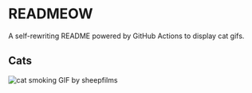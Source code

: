 # READMEOW

A self-rewriting README powered by GitHub Actions to display cat gifs.

## Cats

![cat smoking GIF by sheepfilms](https://media4.giphy.com/media/l0ExdMHUDKteztyfe/200.gif?cid=9acd02dap14s9rkh4kvd0qz4psg84xg2m1hswqmo61k78ip0&ep=v1_gifs_search&rid=200.gif&ct=g)

